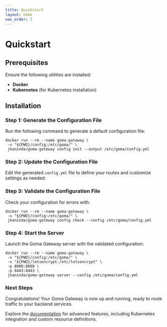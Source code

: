 ```yaml
---
title: Quickstart
layout: home
nav_order: 3
---
```


# Quickstart

## Prerequisites

Ensure the following utilities are installed:
- **Docker**
- **Kubernetes** (for Kubernetes installation)

## Installation

### Step 1: Generate the Configuration File

Run the following command to generate a default configuration file:

```shell
docker run --rm --name goma-gateway \
 -v "${PWD}/config:/etc/goma/" \
 jkaninda/goma-gateway config init --output /etc/goma/config.yml
```

### Step 2: Update the Configuration File

Edit the generated `config.yml` file to define your routes and customize settings as needed.

### Step 3: Validate the Configuration File

Check your configuration for errors with:

```shell
docker run --rm --name goma-gateway \
 -v "${PWD}/config:/etc/goma/" \
 jkaninda/goma-gateway config check --config /etc/goma/config.yml
```
### Step 4: Start the Server
Launch the Goma Gateway server with the validated configuration:

```shell
docker run --rm --name goma-gateway \
 -v "${PWD}/config:/etc/goma/" \
 -v "${PWD}/letsencrypt:/etc/letsencrypt" \
 -p 8080:8080 \
 -p 8443:8443 \
 jkaninda/goma-gateway server --config /etc/goma/config.yml
```
### Next Steps

Congratulations! Your Goma Gateway is now up and running, ready to route traffic to your backend services.

Explore the [documentation](https://jkaninda.github.io/goma-gateway/) for advanced features, including Kubernetes integration and custom resource definitions.